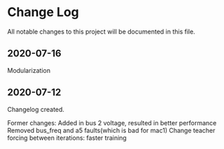 
# Change Log
All notable changes to this project will be documented in this file.

## 2020-07-16
Modularization

## 2020-07-12
Changelog created.

Former changes:
Added in bus 2 voltage, resulted in better performance
Removed bus_freq and a5 faults(which is bad for mac1)
Change teacher forcing between iterations: faster training

